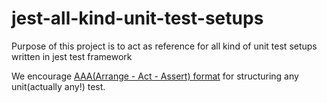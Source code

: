# jest-all-kind-unit-test-setups

Purpose of this project is to act as reference for all kind of unit test setups written in jest test framework

We encourage [AAA(Arrange - Act - Assert) format](http://wiki.c2.com/?ArrangeActAssert) for structuring any unit(actually any!) test.
